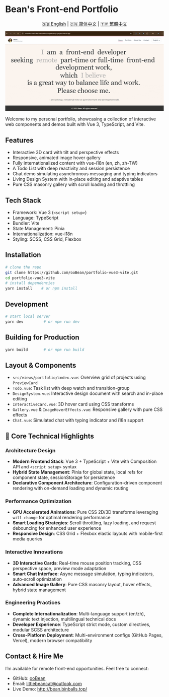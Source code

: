 # Bean's Front-end Portfolio

<p align="center">
  <a href="./README.md">🇬🇧 English</a> |
  <a href="./README.zh-CN.md">🇨🇳 简体中文</a> |
  <a href="./README.zh-TW.md">🇹🇼 繁體中文</a>
</p>

<p align="center">
  <img src="https://raw.githubusercontent.com/ooBean/AssetHub/main/gifs/portfolio-vue3-vite/portfolio.gif" alt="Portfolio Vue3-Vite Demo" width="800"/>
</p>

 Welcome to my personal portfolio, showcasing a collection of interactive web components and demos built with Vue 3, TypeScript, and Vite.

## Features
- Interactive 3D card with tilt and perspective effects
- Responsive, animated image hover gallery
- Fully internationalized content with vue-i18n (en, zh, zh-TW)
- A Todo List with deep reactivity and session persistence
- Chat demo simulating asynchronous messaging and typing indicators
- Living Design System with in-place editing and adaptive tables
- Pure CSS masonry gallery with scroll loading and throttling

## Tech Stack
- Framework: Vue 3 (`<script setup>`)
- Language: TypeScript
- Bundler: Vite
- State Management: Pinia
- Internationalization: vue-i18n
- Styling: SCSS, CSS Grid, Flexbox

## Installation
```bash
# clone the repo
git clone https://github.com/ooBean/portfolio-vue3-vite.git
cd portfolio-vue3-vite
# install dependencies
yarn install    # or npm install
```

## Development
```bash
# start local server
yarn dev         # or npm run dev
```

## Building for Production
```bash
yarn build       # or npm run build
```

## Layout & Components
- `src/views/portfolio/index.vue`: Overview grid of projects using `PreviewCard`
- `Todo.vue`: Task list with deep watch and transition-group
- `DesignSystem.vue`: Interactive design document with search and in-place editing
- `InteractiveCard.vue`: 3D hover card using CSS transforms
- `Gallery.vue` & `ImageHoverEffects.vue`: Responsive gallery with pure CSS effects
- `Chat.vue`: Simulated chat with typing indicator and i18n support

## 🚀 Core Technical Highlights

### Architecture Design
- **Modern Frontend Stack**: Vue 3 + TypeScript + Vite with Composition API and `<script setup>` syntax
- **Hybrid State Management**: Pinia for global state, local refs for component state, sessionStorage for persistence
- **Declarative Component Architecture**: Configuration-driven component rendering with on-demand loading and dynamic routing

### Performance Optimization
- **GPU Accelerated Animations**: Pure CSS 2D/3D transforms leveraging `will-change` for optimal rendering performance
- **Smart Loading Strategies**: Scroll throttling, lazy loading, and request debouncing for enhanced user experience
- **Responsive Design**: CSS Grid + Flexbox elastic layouts with mobile-first media queries

### Interactive Innovations
- **3D Interactive Cards**: Real-time mouse position tracking, CSS perspective space, preview mode adaptation
- **Smart Chat Interface**: Async message simulation, typing indicators, auto-scroll optimization
- **Advanced Image Gallery**: Pure CSS masonry layout, hover effects, hybrid state management

### Engineering Practices
- **Complete Internationalization**: Multi-language support (en/zh), dynamic text injection, multilingual technical docs
- **Developer Experience**: TypeScript strict mode, custom directives, modular SCSS architecture
- **Cross-Platform Deployment**: Multi-environment configs (GitHub Pages, Vercel), modern browser compatibility

## Contact & Hire Me
I’m available for remote front-end opportunities. Feel free to connect:
- GitHub: [ooBean](https://github.com/ooBean)
- Email: littlebeancat@outlook.com
 - Live Demo: http://bean.binballs.top/